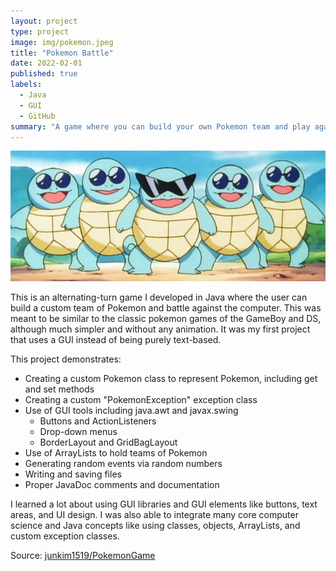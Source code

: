 ```yaml
---
layout: project
type: project
image: img/pokemon.jpeg
title: "Pokemon Battle"
date: 2022-02-01
published: true
labels:
  - Java
  - GUI
  - GitHub
summary: "A game where you can build your own Pokemon team and play against the computer"
---
```


<img class="img-fluid" src="../img/pokemon_banner.jpeg">

This is an alternating-turn game I developed in Java where the user can build a custom team of Pokemon and battle against the computer.  This was meant to be similar to the classic pokemon games of the GameBoy and DS, although much simpler and without any animation.  It was my first project that uses a GUI instead of being purely text-based.

This project demonstrates:
- Creating a custom Pokemon class to represent Pokemon, including get and set methods
- Creating a custom "PokemonException" exception class
- Use of GUI tools including java.awt and javax.swing
  - Buttons and ActionListeners
  - Drop-down menus
  - BorderLayout and GridBagLayout
- Use of ArrayLists to hold teams of Pokemon
- Generating random events via random numbers
- Writing and saving files
- Proper JavaDoc comments and documentation

I learned a lot about using GUI libraries and GUI elements like buttons, text areas, and UI design.  I was also able to integrate many core computer science and Java concepts like using classes, objects, ArrayLists, and custom exception classes.

Source: <a href="https://github.com/junkim1519/PokemonGame"><i class="large github icon "></i>junkim1519/PokemonGame</a>
